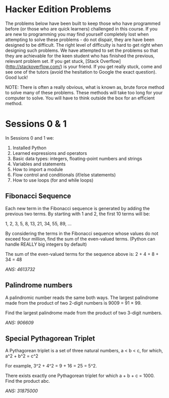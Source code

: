 # Hacker Edition Problems

The problems below have been built to keep those who have programmed before (or those who are quick learners) challenged in this course. If you are new to programming you may find yourself completely lost when attempting to solve these problems - do not dispair, they are have been designed to be difficult. The right level of difficulty is hard to get right when designing such problems. We have attempted to set the problems so that they are achievable for the keen student who has finished the previous, relevant problem set. If you get stuck, [Stack Overflow] (http://stackoverflow.com/) is your friend. If you get really stuck, come and see one of the tutors (avoid the hesitation to Google the exact question). Good luck!

NOTE: There is often a really obvious, what is known as, brute force method to solve many of these problems. These methods will take too long for your computer to solve. You will have to think outside the box for an efficient method.

# Sessions 0 & 1
In Sessions 0 and 1 we:

1. Installed Python
2. Learned expressions and operators
3. Basic data types: integers, floating-point numbers and strings
4. Variables and statements
5. How to import a module
6. Flow control and conditionals (if/else statements)
7. How to use loops (for and while loops)

## Fibonacci Sequence
Each new term in the Fibonacci sequence is generated by adding the previous two terms. By starting with 1 and 2, the first 10 terms will be:

1, 2, 3, 5, 8, 13, 21, 34, 55, 89, ...

By considering the terms in the Fibonacci sequence whose values do not exceed four million, find the sum of the even-valued terms. (Python can handle REALLY big integers by default)

The sum of the even-valued terms for the sequence above is: 2 + 4 + 8 + 34 = 48

*ANS: 4613732*

## Palindrome numbers
A palindromic number reads the same both ways. The largest palindrome made from the product of two 2-digit numbers is 9009 = 91 × 99.

Find the largest palindrome made from the product of two 3-digit numbers.

*ANS: 906609*

## Special Pythagorean Triplet
A Pythagorean triplet is a set of three natural numbers, a < b < c, for which,
a^2 + b^2 = c^2

For example, 3^2 + 4^2 = 9 + 16 = 25 = 5^2.

There exists exactly one Pythagorean triplet for which a + b + c = 1000.
Find the product abc.

*ANS: 31875000*
